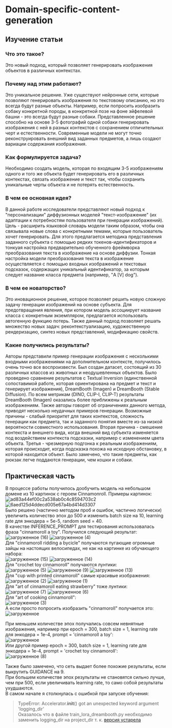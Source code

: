 # Domain-specific-content-generation
## Изучение статьи
### Что это такое?
Это новый подход, который позволяет генерировать изображения объектов в различных контекстах.
### Почему над этим работают?
Это уникальное решение. Уже существуют нейронные сети, которые позволяют генерировать изображения по текстовому описанию, но это всегда будут разные объекты. Например, если попросить изобразить собаку конкретной породы, в конкретной позе на фоне эйфелевой башни - это всегда будут разные собаки. Представленное решение способно на основе 3-5 фотографий одной собаки генерировать изображения с ней в разных контекстов с сохранением отличительных черт и естественности. Современные модели не могут точно реконструировать внешний вид заданных предметов, а лишь создают вариации содержания изображения.
### Как формулируется задача?
Необходимо создать модель, которая по входящим 3-5 изображениям одного и того же объекта будет генерировать его в различных контекстах, связать изображение и текст так, чтобы сохранить уникальные черты объекта и не потерять естественность. 
### В чем ее основная идея?
В данной работе исследователи представляют новый подход к "персонализации" диффузионных моделей "текст-изображение" (их адаптации к потребностям пользователя при генерации изображений). Цель - расширить языковой словарь модели таким образом, чтобы она связывала новые слова с конкретными темами, которые пользователь хочет генерировать. Для этого предлагается методика представления заданного субъекта с помощью редких токенов-идентификаторов и тонкуая настройка предварительно обученного фреймворка преобразования текста в изображение на основе диффузии. Тонкая настройка модели преобразования текста в изображение осуществляется с помощью входных изображений и текстовых подсказок, содержащих уникальный идентификатор, за которым следует название класса предмета (например, "A [V] dog").
### В чем ее новаторство?
Это иновационное решение, которое позволяет решить новую сложную задачу генерации изображений на основе субъекта. Для предотвращения явления, при котором модель ассоциирует название класса с конкретным экземпляром, предлагается использовать автогенную функцию потерь. Также данный подход позволяет решать множество новых задач: реконтекстуализацию, художественную рендеризацию, синтез новых представлений, модификацию свойств.
### Какие получились результаты?
Авторы представили пример генерации изображения с несколькими входными изображениями на дополнительном контексте, получилось очень точно все воспроизвести. Был создан датасет, состоящий из 30 различных классов из животных и неодушевленных объектов. Было проведено сравнение результатов с Textual Inversion (единственной сопоставимой работе, которая ориентирована на предмет и текст и генерирует изображения), DreamBooth (Imagen) и DreamBooth (Stable Diffusion). По всем метрикам (DINO, CLIP-I, CLIP-T) результаты DreamBooth (Imagen) оказались более приближены к реальным изображениям. Также авторы говорят об ограничениях данного метода, приводят несколько неудачных примеров генерации. Возможные причины - слабый приоритет для таких контекстов, сложность генерации как предмета, так и заданного понятия вместе из-за низкой вероятности совместного использования. Вторая причина - смешение контекста и внешнего вида, когда внешний вид субъекта изменяется под воздействием контекста подсказки, например с изменением цвета объекта. Третья - чрезмерную подгонка к реальным изображениям, которая происходит, когда подсказка похожа на исходную обстановку, в которой находится объект. Было замечено, что такие предметы, как рюкзак легче поддаются генерации, чем кошки и собаки.
## Практическая часть
В процессе работы получилось дообучить модель на небольшом домене из 10 картинок с героем Cinnamonroll. Примеры картинок:  
![ad83a44ef00c2a538ab0c4c8594703c2](https://github.com/compfee/Domain-specific-content-generation/assets/55783463/346379a9-9b78-496f-ab99-44f160bbb635)
![6aed125d4ddecd005e67a4bd414d3307](https://github.com/compfee/Domain-specific-content-generation/assets/55783463/9c0fa63b-1d5c-43a3-88fc-173df73e9276)  
Было решено (частично методом проб и ошибок, частично логически) увеличить количество эпох до 500 и изменить batch size на 10, learning rate для энкодера = 5e-5, random seed = 40.  
В качестве INFERENCE_PROMPT для тестирования использовалась фраза "cinnamoroll a toy". Получился следующий результат:  
![загруженное (16)](https://github.com/compfee/Domain-specific-content-generation/assets/55783463/5fee849f-3bba-4701-af94-650d4bb974a3)
![загруженное (4)](https://github.com/compfee/Domain-specific-content-generation/assets/55783463/dda15d97-eded-492a-ba5e-d17d7ee84b43)  
Для "cinnamoroll ridding a bycicle" получаются пугающие огромные зайцы на настоящих велосипедах, не как на картинке из обучающего набора:  
![загруженное (15)](https://github.com/compfee/Domain-specific-content-generation/assets/55783463/f547699e-b4e6-4692-b35d-a9a287953727)
![загруженное (14)](https://github.com/compfee/Domain-specific-content-generation/assets/55783463/b05f0857-05b6-41c2-b7c3-fab90a47dbff)  
Для "crochet toy cinnamoroll" получаются лунтики:  
![загруженное (5)](https://github.com/compfee/Domain-specific-content-generation/assets/55783463/e3d9c4a0-95e0-4338-adbd-a14510261fb9)
![загруженное (9)](https://github.com/compfee/Domain-specific-content-generation/assets/55783463/2121eda3-7d01-4b24-9aa8-cb2cc3154e78)
![загруженное (13)](https://github.com/compfee/Domain-specific-content-generation/assets/55783463/a70ea377-f1bf-49fa-90eb-dab510c49c70)  
Для "cup with printed cinnamoroll" самые красивые изображения:  
![загруженное (2)](https://github.com/compfee/Domain-specific-content-generation/assets/55783463/f9d2301b-c6c7-4a32-848b-b54320e9617a)
![загруженное (1)](https://github.com/compfee/Domain-specific-content-generation/assets/55783463/1ee545e9-d14c-4348-a53e-a5bbfe361e8c)  
Для "art of cinnamoroll eating strawberry" тоже лунтики:  
![загруженное (7)](https://github.com/compfee/Domain-specific-content-generation/assets/55783463/7d15432e-54e7-46ac-8f1d-132126601362)
![загруженное (6)](https://github.com/compfee/Domain-specific-content-generation/assets/55783463/e69911c4-92b4-4477-a1a2-ef0dc56a169b)  
Для "art of cooking cinnamoroll":  
![загруженное (3)](https://github.com/compfee/Domain-specific-content-generation/assets/55783463/7e0f3311-80ae-4f1b-9bcd-beecdd320f50)  
А если просто попросить изобразить "cinnamoroll" получается это:  
![загруженное](https://github.com/compfee/Domain-specific-content-generation/assets/55783463/2e2c8064-c9f4-447b-b89c-31c2721db18d)  

При меньшем количестве эпох получались совсем невнятные изображения, например при epoch = 300, batch size = 1, learning rate для энкодера = 1e-4, prompt = 'cinnamoroll a toy':  
![загруженное](https://github.com/compfee/Domain-specific-content-generation/assets/55783463/27d3cc75-a605-428b-b15d-6286f4328f62)  
Или другой пример epoch = 300, batch size = 1, learning rate для энкодера = 1e-4, prompt = 'crochet toy cinnamoroll':  
![загруженное (8)](https://github.com/compfee/Domain-specific-content-generation/assets/55783463/a138f58c-ab8e-4f99-aba3-7754b208addb)  
  
Также было замечено, что сеть выдает более похожие результаты, если выкрутить GUIDANCE на 9.  
При большем количестве эпох результаты не становятся сильно лучше, чем при 500, если увеличивать learning rate, то само собой результаты ухудшаются.  
В самом начале я столкнулась с ошибкой при запуске обучения:  
>TypeError: Accelerator.__init__() got an unexpected keyword argument 'logging_dir'  
Оказалось что в файле train_lora_dreambooth.py необходимо заменить logging_dir на project_dir т. к. [версия устарела](https://github.com/huggingface/accelerate/issues/1550#issuecomment-1580974666)  









